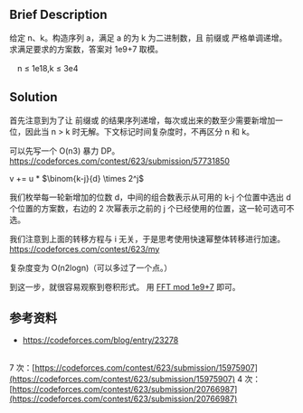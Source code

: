 ## Brief Description 
给定 n、k。构造序列 a，满足 a 的为 k 为二进制数，且 前缀或 严格单调递增。
求满足要求的方案数，答案对 1e9+7 取模。

　n ≤ 1e18,k ≤ 3e4

## Solution
首先注意到为了让 前缀或 的结果序列递增，每次或出来的数至少需要新增加一位，因此当 n > k 时无解。下文标记时间复杂度时，不再区分 n 和 k。

可以先写一个 O(n3) 暴力 DP。
https://codeforces.com/contest/623/submission/57731850

v += u * $\binom{k-j}{d} \times 2^j$

我们枚举每一轮新增加的位数 d，中间的组合数表示从可用的 k-j 个位置中选出 d 个位置的方案数，右边的 2 次幂表示之前的 j 个已经使用的位置，这一轮可选可不选。

我们注意到上面的转移方程与 i 无关，于是思考使用快速幂整体转移进行加速。https://codeforces.com/contest/623/my

复杂度变为 O(n2logn)（可以多过了一个点。）

到这一步，就很容易观察到卷积形式。
用 [FFT mod 1e9+7](https://sd-invol.github.io/algorithm/2016/02/13/FFT-mod-prime.html) 即可。


## 参考资料
- https://codeforces.com/blog/entry/23278



## 
7 次：[https://codeforces.com/contest/623/submission/15975907](https://codeforces.com/contest/623/submission/15975907)
4 次：[https://codeforces.com/contest/623/submission/20766987](https://codeforces.com/contest/623/submission/20766987)